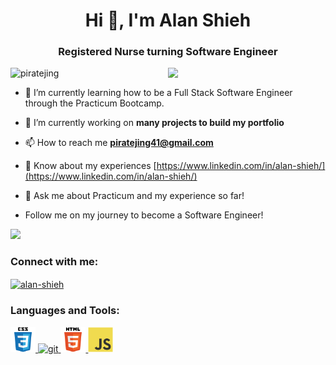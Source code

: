 

<!--
**piratejing/piratejing** is a ✨ _special_ ✨ repository because its `README.md` (this file) appears on your GitHub profile.

Here are some ideas to get you started:

- 🔭 I’m currently working on ...
- 🌱 I’m currently learning ...
- 👯 I’m looking to collaborate on ...
- 🤔 I’m looking for help with ...
- 💬 Ask me about ...
- 📫 How to reach me: ...
- 😄 Pronouns: ...
- ⚡ Fun fact: ...
-->


<h1 align="center">Hi 👋, I'm Alan Shieh</h1>
<h3 align="center">Registered Nurse turning Software Engineer</h3>
<img src="https://camo.githubusercontent.com/159c8486f62d8d6947a2c1dc76026fe59717d682ac9485bf6561ea8fadf7b954/68747470733a2f2f692e696d6775722e636f6d2f764c4a594433612e706e67" width="50%" align="right">

<p align="left"> <img src="https://komarev.com/ghpvc/?username=piratejing&label=Profile%20views&color=0e75b6&style=flat" alt="piratejing" /> </p>

- 🌱 I’m currently learning how to be a Full Stack Software Engineer through the Practicum Bootcamp.

- 🔭 I’m currently working on **many projects to build my portfolio**

- 📫 How to reach me **piratejing41@gmail.com**

- 📄 Know about my experiences [https://www.linkedin.com/in/alan-shieh/](https://www.linkedin.com/in/alan-shieh/)

- 💬 Ask me about Practicum and my experience so far!

- Follow me on my journey to become a Software Engineer!

<img src="https://practicum-content.s3.us-west-1.amazonaws.com/resources/Aspiring_Front-End_Engineer_1674816526.png" width="60%">

<h3 align="left">Connect with me:</h3>
<p align="left">
<a href="https://linkedin.com/in/alan-shieh" target="blank"><img align="center" src="https://raw.githubusercontent.com/rahuldkjain/github-profile-readme-generator/master/src/images/icons/Social/linked-in-alt.svg" alt="alan-shieh" height="30" width="40" /></a>
</p>

<h3 align="left">Languages and Tools:</h3>
<p align="left"> <a href="https://www.w3schools.com/css/" target="_blank" rel="noreferrer"> <img src="https://raw.githubusercontent.com/devicons/devicon/master/icons/css3/css3-original-wordmark.svg" alt="css3" width="40" height="40"/> </a> <a href="https://git-scm.com/" target="_blank" rel="noreferrer"> <img src="https://www.vectorlogo.zone/logos/git-scm/git-scm-icon.svg" alt="git" width="40" height="40"/> </a> <a href="https://www.w3.org/html/" target="_blank" rel="noreferrer"> <img src="https://raw.githubusercontent.com/devicons/devicon/master/icons/html5/html5-original-wordmark.svg" alt="html5" width="40" height="40"/> </a> <a href="https://developer.mozilla.org/en-US/docs/Web/JavaScript" target="_blank" rel="noreferrer"> <img src="https://raw.githubusercontent.com/devicons/devicon/master/icons/javascript/javascript-original.svg" alt="javascript" width="40" height="40"/> </a> </p>

